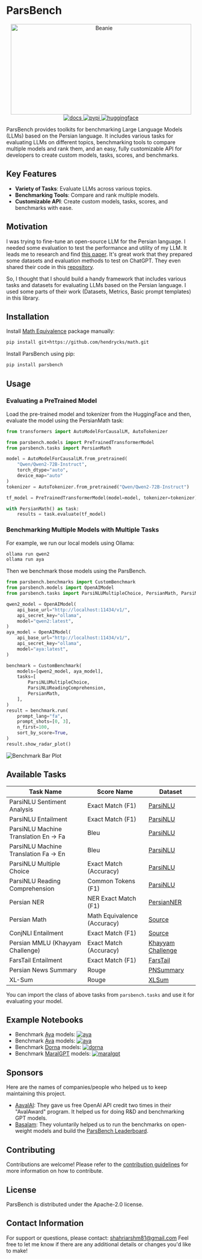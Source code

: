 # ParsBench

<div align="center">
    <a href="https://github.com/shahriarshm/parsbench">
        <img src="https://raw.githubusercontent.com/shahriarshm/parsbench/main/docs/imgs/banner-black.png" alt="Beanie" width="480" height="240">
    </a>
    <br>
    <a href="https://shahriarshm.github.io/parsbench/">
        <img src="https://shields.io/badge/-docs-blue" alt="docs">
    </a>
    <a href="https://pypi.python.org/pypi/parsbench">
        <img src="https://img.shields.io/pypi/v/parsbench.svg" alt="pypi">
    </a>
    <a href="https://huggingface.co/ParsBench">
        <img src="https://huggingface.co/datasets/huggingface/badges/resolve/main/follow-me-on-HF-md-dark.svg" alt="huggingface">
    </a>
</div>

ParsBench provides toolkits for benchmarking Large Language Models (LLMs) based on the Persian language. It includes various tasks for evaluating LLMs on different topics, benchmarking tools to compare multiple models and rank them, and an easy, fully customizable API for developers to create custom models, tasks, scores, and benchmarks.

## Key Features

- **Variety of Tasks**: Evaluate LLMs across various topics.
- **Benchmarking Tools**: Compare and rank multiple models.
- **Customizable API**: Create custom models, tasks, scores, and benchmarks with ease.

## Motivation

I was trying to fine-tune an open-source LLM for the Persian language. I needed some evaluation to test the performance and utility of my LLM. It leads me to research and find [this paper](https://arxiv.org/abs/2404.02403). It's great work that they prepared some datasets and evaluation methods to test on ChatGPT. They even shared their code in this [repository](https://github.com/Ipouyall/Benchmarking_ChatGPT_for_Persian).

So, I thought that I should build a handy framework that includes various tasks and datasets for evaluating LLMs based on the Persian language. I used some parts of their work (Datasets, Metrics, Basic prompt templates) in this library.

## Installation

Install [Math Equivalence](https://github.com/hendrycks/math) package manually:

```bash
pip install git+https://github.com/hendrycks/math.git
```

Install ParsBench using pip:

```bash
pip install parsbench
```

## Usage

### Evaluating a PreTrained Model

Load the pre-trained model and tokenizer from the HuggingFace and then, evaluate the model using the PersianMath task:

```python
from transformers import AutoModelForCausalLM, AutoTokenizer

from parsbench.models import PreTrainedTransformerModel
from parsbench.tasks import PersianMath

model = AutoModelForCausalLM.from_pretrained(
    "Qwen/Qwen2-72B-Instruct",
    torch_dtype="auto",
    device_map="auto"
)
tokenizer = AutoTokenizer.from_pretrained("Qwen/Qwen2-72B-Instruct")

tf_model = PreTrainedTransformerModel(model=model, tokenizer=tokenizer)

with PersianMath() as task:
    results = task.evaluate(tf_model)
```

### Benchmarking Multiple Models with Multiple Tasks

For example, we run our local models using Ollama:

```bash
ollama run qwen2
ollama run aya
```

Then we benchmark those models using the ParsBench.

```python
from parsbench.benchmarks import CustomBenchmark
from parsbench.models import OpenAIModel
from parsbench.tasks import ParsiNLUMultipleChoice, PersianMath, ParsiNLUReadingComprehension

qwen2_model = OpenAIModel(
    api_base_url="http://localhost:11434/v1/",
    api_secret_key="ollama",
    model="qwen2:latest",
)
aya_model = OpenAIModel(
    api_base_url="http://localhost:11434/v1/",
    api_secret_key="ollama",
    model="aya:latest",
)

benchmark = CustomBenchmark(
    models=[qwen2_model, aya_model],
    tasks=[
        ParsiNLUMultipleChoice,
        ParsiNLUReadingComprehension,
        PersianMath,
    ],
)
result = benchmark.run(
    prompt_lang="fa",
    prompt_shots=[0, 3],
    n_first=100,
    sort_by_score=True,
)
result.show_radar_plot()
```

![Benchmark Bar Plot](https://raw.githubusercontent.com/shahriarshm/parsbench/main/docs/imgs/radarplot.png)

## Available Tasks

| Task Name                   | Score Name       | Dataset      |
|-----------------------------|------------------|--------------|
| ParsiNLU Sentiment Analysis | Exact Match (F1) | [ParsiNLU](https://huggingface.co/datasets/persiannlp/parsinlu_sentiment) |
| ParsiNLU Entailment | Exact Match (F1) | [ParsiNLU](https://huggingface.co/datasets/persiannlp/parsinlu_entailment) |
| ParsiNLU Machine Translation En -> Fa | Bleu | [ParsiNLU](https://huggingface.co/datasets/persiannlp/parsinlu_translation_en_fa) |
| ParsiNLU Machine Translation Fa -> En | Bleu | [ParsiNLU](https://huggingface.co/datasets/persiannlp/parsinlu_translation_fa_en) |
| ParsiNLU Multiple Choice | Exact Match (Accuracy) | [ParsiNLU](https://github.com/persiannlp/parsinlu) |
| ParsiNLU Reading Comprehension | Common Tokens (F1) | [ParsiNLU](https://huggingface.co/datasets/persiannlp/parsinlu_reading_comprehension) |
| Persian NER | NER Exact Match (F1) | [PersianNER](https://github.com/HaniehP/PersianNER) |
| Persian Math | Math Equivalence (Accuracy) | [Source](https://github.com/Ipouyall/Benchmarking_ChatGPT_for_Persian) |
| ConjNLI Entailment | Exact Match (F1) | [Source](https://github.com/Ipouyall/Benchmarking_ChatGPT_for_Persian) |
| Persian MMLU (Khayyam Challenge) | Exact Match (Accuracy) | [Khayyam Challenge](https://huggingface.co/datasets/raia-center/khayyam-challenge) |
| FarsTail Entailment | Exact Match (F1) | [FarsTail](https://github.com/dml-qom/FarsTail) |
| Persian News Summary | Rouge | [PNSummary](https://huggingface.co/datasets/HooshvareLab/pn_summary) |
| XL-Sum | Rouge | [XLSum](https://huggingface.co/datasets/csebuetnlp/xlsum) |

You can import the class of above tasks from `parsbench.tasks` and use it for evaluating your model.

## Example Notebooks

- Benchmark [Aya](https://huggingface.co/CohereForAI) models: [![aya](https://colab.research.google.com/assets/colab-badge.svg)](https://colab.research.google.com/drive/1aPayB9AaheDxT7zS4A_4SAMH3a7mIDFX?usp=sharing)
- Benchmark [Ava](https://huggingface.co/MehdiHosseiniMoghadam) models: [![ava](https://colab.research.google.com/assets/colab-badge.svg)](https://drive.google.com/file/d/1ToJ8gTQz1ifU70EBAM7fZG2LIOY4zAp0/view?usp=sharing)
- Benchmark [Dorna](https://huggingface.co/PartAI) models: [![dorna](https://colab.research.google.com/assets/colab-badge.svg)](https://drive.google.com/file/d/1f64d0GnmcQIZ-tlN8cg49pPdiwlVlWvi/view?usp=sharing)
- Benchmark [MaralGPT](https://huggingface.co/MaralGPT) models: [![maralgpt](https://colab.research.google.com/assets/colab-badge.svg)](https://drive.google.com/file/d/1ZfjxPa4CfAZdQgtPaEt3nnX180A825ZF/view?usp=sharing)

## Sponsors

Here are the names of companies/people who helped us to keep maintaining this project.

- [AavalAI](https://avalai.ir/): They gave us free OpenAI API credit two times in their "AvalAward" program. It helped us for doing R&D and benchmarking GPT models.
- [Basalam](https://basalam.com/): They voluntarily helped us to run the benchmarks on open-weight models and build the [ParsBench Leaderboard](https://huggingface.co/spaces/ParsBench/leaderboard).

## Contributing

Contributions are welcome! Please refer to the [contribution guidelines](docs/contribution.md) for more information on how to contribute.

## License

ParsBench is distributed under the Apache-2.0 license.

## Contact Information

For support or questions, please contact: [shahriarshm81@gmail.com](mailto:shahriarshm81@gmail.com)
Feel free to let me know if there are any additional details or changes you'd like to make!
